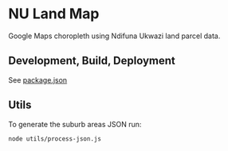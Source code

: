 # NU Land Map

Google Maps choropleth using Ndifuna Ukwazi land parcel data.

## Development, Build, Deployment

See [package.json](./package.json)

## Utils

To generate the suburb areas JSON run:

```
node utils/process-json.js
```